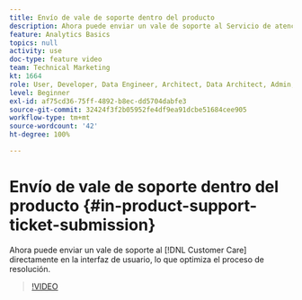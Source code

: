 ```yaml
---
title: Envío de vale de soporte dentro del producto
description: Ahora puede enviar un vale de soporte al Servicio de atención al cliente directamente en la interfaz de usuario, lo que optimiza el proceso de resolución.
feature: Analytics Basics
topics: null
activity: use
doc-type: feature video
team: Technical Marketing
kt: 1664
role: User, Developer, Data Engineer, Architect, Data Architect, Admin, Leader
level: Beginner
exl-id: af75cd36-75ff-4892-b8ec-dd5704dabfe3
source-git-commit: 32424f3f2b05952fe4df9ea91dcbe51684cee905
workflow-type: tm+mt
source-wordcount: '42'
ht-degree: 100%

---
```


# Envío de vale de soporte dentro del producto {#in-product-support-ticket-submission}

Ahora puede enviar un vale de soporte al [!DNL Customer Care] directamente en la interfaz de usuario, lo que optimiza el proceso de resolución.

>[!VIDEO](https://video.tv.adobe.com/v/23133/?quality=12)
